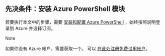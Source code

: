 ## <a name="prerequisite-install-the-azure-powershell-module"></a>先决条件：安装 Azure PowerShell 模块

若要执行本文中的步骤，需要 [安装和配置 Azure PowerShell](/powershell/azureps-cmdlets-docs) ，始终按照说明登录到 Azure 并选择订阅。

> [!NOTE]
> 如果你没有 Azure 帐户，需要获取一个。 可以 [在此处注册免费试用帐户](../articles/active-directory/sign-up-organization.md)。
